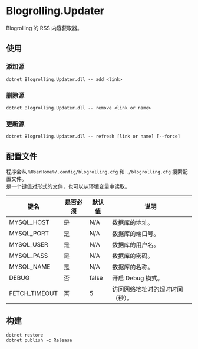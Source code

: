 ﻿# Blogrolling.Updater

Blogrolling 的 RSS 内容获取器。

## 使用

### 添加源

```shell
dotnet Blogrolling.Updater.dll -- add <link>
```

### 删除源

```shell
dotnet Blogrolling.Updater.dll -- remove <link or name>
```

### 更新源

```shell
dotnet Blogrolling.Updater.dll -- refresh [link or name] [--force]
```

## 配置文件

程序会从 `%UserHome%/.config/blogrolling.cfg` 和 `./blogrolling.cfg` 搜索配置文件。  
是一个键值对形式的文件，也可以从环境变量中读取。

| 键名            | 是否必须 | 默认值   | 说明               |
|---------------|------|-------|------------------|
| MYSQL_HOST    | 是    | N/A   | 数据库的地址。          |
| MYSQL_PORT    | 是    | N/A   | 数据库的端口号。         |
| MYSQL_USER    | 是    | N/A   | 数据库的用户名。         |
| MYSQL_PASS    | 是    | N/A   | 数据库的密码。          |
| MYSQL_NAME    | 是    | N/A   | 数据库的名称。          |
| DEBUG         | 否    | false | 开启 Debug 模式。     |
| FETCH_TIMEOUT | 否    | 5     | 访问网络地址时的超时时间（秒）。 |

## 构建

```shell
dotnet restore
dotnet publish -c Release
```
